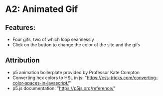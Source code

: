 # A2: Animated Gif

## Features:
- Four gifs, two of which loop seamlessly
- Click on the button to change the color of the site and the gifs

## Attribution
- p5 animation boilerplate provided by Professor Kate Compton 
- Converting hex colors to HSL in js: "https://css-tricks.com/converting-color-spaces-in-javascript/"
- p5.js documentation: "https://p5js.org/reference/"
